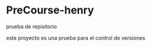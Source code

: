# PreCourse-henry
prueba de repisitorio

 este proyecto es una prueba para el control de versiones 

